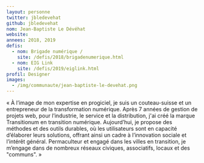 ```yaml
---
layout: personne
twitter: jbledevehat
github: jbledevehat
nom: Jean-Baptiste Le Dévéhat
website:
annees: 2018, 2019
defis: 
  - nom: Brigade numérique /
    site: /defis/2018/brigadenumerique.html
  - nom: EIG Link
    site: /defis/2019/eiglink.html
profil: Designer 
images:
  - /img/communaute/jean-baptiste-le-devehat.png
---
```


« À l’image de mon expertise en progiciel, je suis un
couteau-suisse et un entrepreneur de la transformation
numérique. Après 7 années de gestion de projets web, pour l’industrie,
le service et la distribution, j'ai créé la marque
Transitionum en transition numérique. Aujourd’hui, je propose des
méthodes et des outils durables, où les utilisateurs sont en capacité
d’élaborer leurs solutions, offrant ainsi un cadre à l’innovation
sociale et l’intérêt général. Permaculteur et engagé dans les villes
en transition, je m’engage dans de nombreux réseaux 
civiques, associatifs, locaux et des "communs". »
